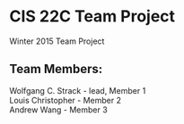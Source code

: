 # CIS 22C Team Project
Winter 2015 Team Project
## Team Members:
<p>Wolfgang C. Strack - lead, Member 1<br/>
Louis Christopher - Member 2<br>
Andrew Wang - Member 3</p>
